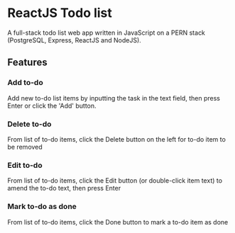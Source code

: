 # ReactJS Todo list
A full-stack todo list web app written in JavaScript on a PERN stack (PostgreSQL, Express, ReactJS and NodeJS).

## Features

### Add to-do
Add new to-do list items by inputting the task in the text field, then press
Enter or click the 'Add' button.

### Delete to-do
From list of to-do items, click the Delete button on the left for to-do item to be removed

### Edit to-do
From list of to-do items, click the Edit button (or double-click item text) to amend the to-do text, then press Enter

### Mark to-do as done
From list of to-do items, click the Done button to mark a to-do item as done
